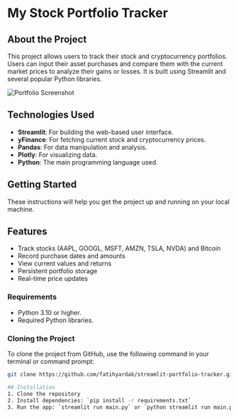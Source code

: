 # My Stock Portfolio Tracker

## About the Project

This project allows users to track their stock and cryptocurrency portfolios. Users can input their asset purchases and compare them with the current market prices to analyze their gains or losses. It is built using Streamlit and several popular Python libraries.

![Portfolio Screenshot](images/portfolio_screenshot.png)


## Technologies Used

- **Streamlit**: For building the web-based user interface.
- **yFinance**: For fetching current stock and cryptocurrency prices.
- **Pandas**: For data manipulation and analysis.
- **Plotly**: For visualizing data.
- **Python**: The main programming language used.

## Getting Started

These instructions will help you get the project up and running on your local machine.


## Features
- Track stocks (AAPL, GOOGL, MSFT, AMZN, TSLA, NVDA) and Bitcoin
- Record purchase dates and amounts
- View current values and returns
- Persistent portfolio storage
- Real-time price updates


### Requirements

- Python 3.10 or higher.
- Required Python libraries.

### Cloning the Project

To clone the project from GitHub, use the following command in your terminal or command prompt:

```bash
git clone https://github.com/fatihyardak/streamlit-portfolio-tracker.git

## Installation
1. Clone the repository
2. Install dependencies: `pip install -r requirements.txt`
3. Run the app: `streamlit run main.py` or `python streamlit run main.py`
